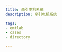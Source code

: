 ```yaml
---
title: 牵引电机系统
description: 牵引电机系统

tags:
- emtlab
- cases
- directory

---
```


<!-- import DocCardList from '@theme/DocCardList';

<DocCardList /> -->